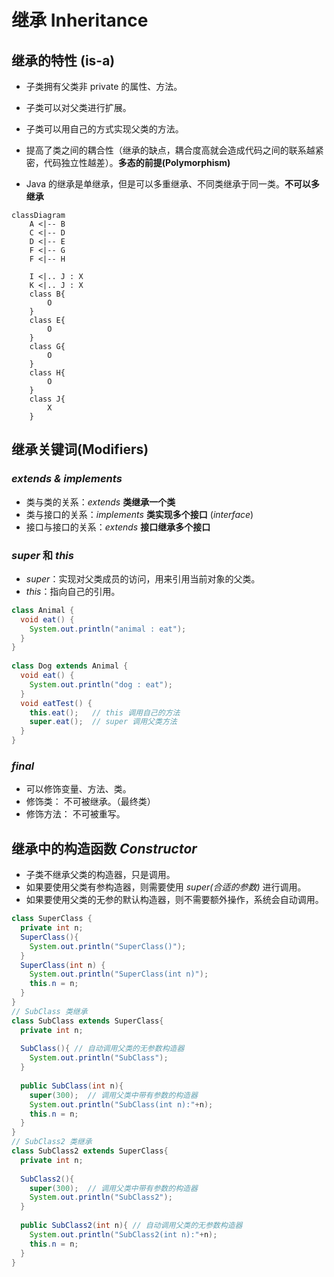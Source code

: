 # 继承 Inheritance

## 继承的特性 (is-a)
+ 子类拥有父类非 private 的属性、方法。

+ 子类可以对父类进行扩展。

+ 子类可以用自己的方式实现父类的方法。

+ 提高了类之间的耦合性（继承的缺点，耦合度高就会造成代码之间的联系越紧密，代码独立性越差）。**多态的前提(Polymorphism)**

+ Java 的继承是单继承，但是可以多重继承、不同类继承于同一类。**不可以多继承**

```mermaid
classDiagram
    A <|-- B
    C <|-- D
    D <|-- E
    F <|-- G
    F <|-- H

    I <|.. J : X
    K <|.. J : X
    class B{
        O
    }
    class E{
        O
    }
    class G{
        O
    }
    class H{
        O
    }
    class J{
        X
    }
```

## 继承关键词(Modifiers) 

### *extends & implements*
+ 类与类的关系：*extends* **类继承一个类**
+ 类与接口的关系：*implements* **类实现多个接口** (*interface*)
+ 接口与接口的关系：*extends* **接口继承多个接口**

### *super* 和 *this*
+ *super*：实现对父类成员的访问，用来引用当前对象的父类。
+ *this*：指向自己的引用。

```Java
class Animal {
  void eat() {
    System.out.println("animal : eat");
  }
}
 
class Dog extends Animal {
  void eat() {
    System.out.println("dog : eat");
  }
  void eatTest() {
    this.eat();   // this 调用自己的方法
    super.eat();  // super 调用父类方法
  }
}
```
### *final*
+ 可以修饰变量、方法、类。
+ 修饰类： 不可被继承。（最终类）
+ 修饰方法： 不可被重写。

## 继承中的构造函数 *Constructor*
+ 子类不继承父类的构造器，只是调用。
+ 如果要使用父类有参构造器，则需要使用 *super(合适的参数)* 进行调用。
+ 如果要使用父类的无参的默认构造器，则不需要额外操作，系统会自动调用。

```Java
class SuperClass {
  private int n;
  SuperClass(){
    System.out.println("SuperClass()");
  }
  SuperClass(int n) {
    System.out.println("SuperClass(int n)");
    this.n = n;
  }
}
// SubClass 类继承
class SubClass extends SuperClass{
  private int n;
  
  SubClass(){ // 自动调用父类的无参数构造器
    System.out.println("SubClass");
  }  
  
  public SubClass(int n){ 
    super(300);  // 调用父类中带有参数的构造器
    System.out.println("SubClass(int n):"+n);
    this.n = n;
  }
}
// SubClass2 类继承
class SubClass2 extends SuperClass{
  private int n;
  
  SubClass2(){
    super(300);  // 调用父类中带有参数的构造器
    System.out.println("SubClass2");
  }  
  
  public SubClass2(int n){ // 自动调用父类的无参数构造器
    System.out.println("SubClass2(int n):"+n);
    this.n = n;
  }
}
```

